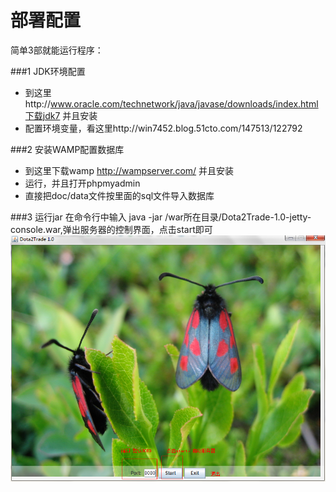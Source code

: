 部署配置
=========
简单3部就能运行程序：

###1 JDK环境配置
- 到这里http://www.oracle.com/technetwork/java/javase/downloads/index.html下载jdk7 并且安装
- 配置环境变量，看这里http://win7452.blog.51cto.com/147513/122792

###2 安装WAMP配置数据库
- 到这里下载wamp http://wampserver.com/ 并且安装
- 运行，并且打开phpmyadmin
- 直接把doc/data文件按里面的sql文件导入数据库

###3 运行jar
在命令行中输入 java -jar /war所在目录/Dota2Trade-1.0-jetty-console.war,弹出服务器的控制界面，点击start即可
![](images/deploy1.png?raw=true)